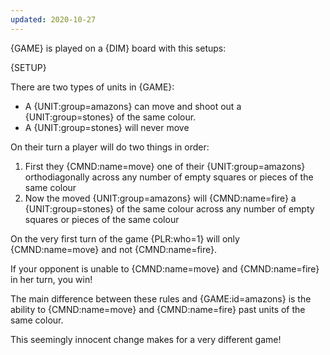 ```yaml
---
updated: 2020-10-27
---
```


{GAME} is played on a {DIM} board with this setups:

{SETUP}

There are two types of units in {GAME}:

- A {UNIT:group=amazons} can move and shoot out a {UNIT:group=stones} of the same colour.
- A {UNIT:group=stones} will never move

On their turn a player will do two things in order:

1. First they {CMND:name=move} one of their {UNIT:group=amazons} orthodiagonally across any number of empty squares or pieces of the same colour
1. Now the moved {UNIT:group=amazons} will {CMND:name=fire} a {UNIT:group=stones} of the same colour across any number of empty squares or pieces of the same colour

On the very first turn of the game {PLR:who=1} will only {CMND:name=move} and not {CMND:name=fire}.

If your opponent is unable to {CMND:name=move} and {CMND:name=fire} in her turn, you win!

<div class="md-example">

The main difference between these rules and {GAME:id=amazons} is the ability to {CMND:name=move} and {CMND:name=fire} past units of the same colour.

This seemingly innocent change makes for a very different game!

</div>
